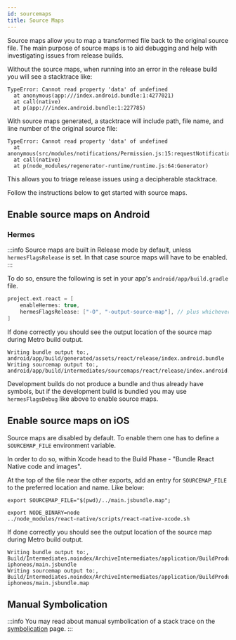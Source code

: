 ```yaml
---
id: sourcemaps
title: Source Maps
---
```


Source maps allow you to map a transformed file back to the original source file. The main purpose of source maps is to aid debugging and help with investigating issues from release builds.

Without the source maps, when running into an error in the release build you will see a stacktrace like:

```text
TypeError: Cannot read property 'data' of undefined
  at anonymous(app:///index.android.bundle:1:4277021)
  at call(native)
  at p(app:///index.android.bundle:1:227785)
```

With source maps generated, a stacktrace will include path, file name, and line number of the original source file:

```text
TypeError: Cannot read property 'data' of undefined
  at anonymous(src/modules/notifications/Permission.js:15:requestNotificationPermission)
  at call(native)
  at p(node_modules/regenerator-runtime/runtime.js:64:Generator)
```

This allows you to triage release issues using a decipherable stacktrace.

Follow the instructions below to get started with source maps.

## Enable source maps on Android

### Hermes

:::info
Source maps are built in Release mode by default, unless `hermesFlagsRelease` is set. In that case source maps will have to be enabled.
:::

To do so, ensure the following is set in your app's `android/app/build.gradle` file.

```groovy
project.ext.react = [
    enableHermes: true,
    hermesFlagsRelease: ["-O", "-output-source-map"], // plus whichever flag was required to set this away from default
]
```

If done correctly you should see the output location of the source map during Metro build output.

```text
Writing bundle output to:, android/app/build/generated/assets/react/release/index.android.bundle
Writing sourcemap output to:, android/app/build/intermediates/sourcemaps/react/release/index.android.bundle.packager.map
```

Development builds do not produce a bundle and thus already have symbols, but if the development build is bundled you may use `hermesFlagsDebug` like above to enable source maps.

## Enable source maps on iOS

Source maps are disabled by default. To enable them one has to define a `SOURCEMAP_FILE` environment variable.

In order to do so, within Xcode head to the Build Phase - "Bundle React Native code and images".

At the top of the file near the other exports, add an entry for `SOURCEMAP_FILE` to the preferred location and name. Like below:

```
export SOURCEMAP_FILE="$(pwd)/../main.jsbundle.map";

export NODE_BINARY=node
../node_modules/react-native/scripts/react-native-xcode.sh
```

If done correctly you should see the output location of the source map during Metro build output.

```text
Writing bundle output to:, Build/Intermediates.noindex/ArchiveIntermediates/application/BuildProductsPath/Release-iphoneos/main.jsbundle
Writing sourcemap output to:, Build/Intermediates.noindex/ArchiveIntermediates/application/BuildProductsPath/Release-iphoneos/main.jsbundle.map
```

## Manual Symbolication

:::info
You may read about manual symbolication of a stack trace on the [symbolication](symbolication.md) page.
:::
